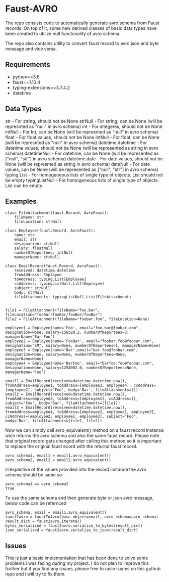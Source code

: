 # Faust-AVRO
The repo consists code to automatically generate avro schema from Faust records. On top of it, some new derived classes of basic data types have been created to utilize null functonality of avro schema.

The repo also contains utility to convert faust record to avro json and byte message and vice versa.

## Requirements
- python==3.6
- faust==1.10.4
- typing-extensions==3.7.4.2
- datetime

## Data Types
str - For string, should not be None
strNull - For string, can be None (will be represnted as "null" in avro schema)
int - For integeres, should not be None
intNull - For Int, can be None (will be represnted as "null" in avro schema)
float - For float values, should not be None
intNull - For float, can be None (will be represnted as "null" in avro schema)
datetime.datetime - For datetime values, should not be None (will be represented as string in avro schema)
datetimeNull - For datetime, can be None (will be represented as ["null", "str"] in avro schema)
datetime.date - For date values, should not be None (will be represnted as string in avro schema)
dateNull - For date values, can be None (will be represented as ["null", "str"] in avro schema)
typing.List - For homogeneous lists of single type of objects. List should not be empty
typingListNull - For homogeneous lists of single type of objects. List can be empty

## Examples

```
class FileAttachment(faust.Record, AvroFaust):
    fileName: str
    fileLocation: strNull
    
class Employee(faust.Record, AvroFaust):
    name: str
    email: str
    designation: strNull
    salary: floatNull
    numberOfReportees: intNull
    managerName: strNull
    
class EmailRecord(faust.Record, AvroFaust):
    received: datetime.datetime
    fromAddress: Employee
    toAddress: typing.List[Employee]
    ccAddress: typingListNull.List(Employee)
    subject: strNull
    body: strNull
    fileAttachments: typingListNull.List(FileAttachment)


file1 = FileAttachment(fileName="foo.bar", fileLocation="fooBar/fooBar/fooBar/fooBar")
file2 = FileAttachment(fileName="foobar.foo", fileLocation=None)

employee1 = Employee(name='Foo', email="foo.bar@foobar.com", designation=None, salary=150320.2, numberOfReportees=3, managerName="Bar Foo")
employee2 = Employee(name='FooBar', email="foobar.foo@foobar.com", designation="SM", salary=None, numberOfReportees=1, managerName=None)
employee3 = Employee(name='Bar',email="bar.foo@foobar.com", designation=None, salary=None, numberOfReportees=None, managerName=None)
employee4 = Employee(name='BarFoo', email="barfoo.foo@foobar.com", designation=None, salary=1254002.0, numberOfReportees=None, managerName='Foo')

email1 = EmailRecord(received=datetime.datetime.now(), fromAddress=employee1, toAddress=[employee3, employee4], ccAddress=[employee2], subject='Foo', body='Bar', fileAttachments=[])
email2 = EmailRecord(received=datetime.datetime.now(), fromAddress=employee3, toAddress=[employee1], ccAddress=[], subject='Foo', body='Bar', fileAttachments=[file1])
email3 = EmailRecord(received=datetime.datetime.now(), fromAddress=employee4, toAddress=[employee2, employee1, employee3], ccAddress=[employee2, employee1, employee3], subject='Foo', body='Bar', fileAttachments=[file1, file2])
```

Now we can simply call avro_equivalent() method on a faust record instance wich returns the avro schema and also the same faust record. Please note that original record gets changed after calling this method so it is important to replace the original faust ecord with the returnd faust record.

```
avro_schema1, email1 = email1.avro_equivalent()
avro_schema2, email2 = email2.avro_equivalent()
```
Irrespective of the values provided into the record instance the avro schema should be same so -
```
avro_schema1 == avro_schema2
True
```

To use the same schema and then generate byte or json avro message, below code can be refernced
```
avro_schema, email = email1.avro_equivalent()
faust2avro = faustToAvro(base_object=email, avro_schema=avro_schema)
result_dict = faust2avro.iterate()
bytes_serialized = faust2avro.serialize_to_bytes(result_dict)
json_serialized = faust2avro.serialize_to_json(result_dict)
```

## Issues
This is just a basic implementation that has been done to solve some problems i was facing during my project. I do not plan to improve this further but if you find any issues, please free to raise issues on this guthub repo and i will try to fix them.
    
 


